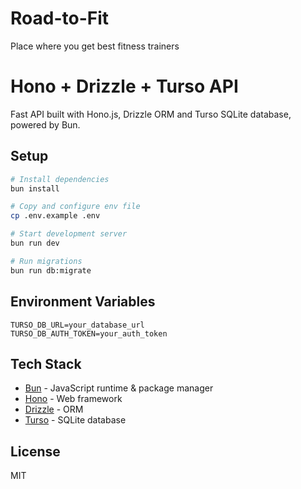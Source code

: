 # Road-to-Fit

Place where you get best fitness trainers

# Hono + Drizzle + Turso API

Fast API built with Hono.js, Drizzle ORM and Turso SQLite database, powered by Bun.

## Setup

```bash
# Install dependencies
bun install

# Copy and configure env file
cp .env.example .env

# Start development server
bun run dev

# Run migrations
bun run db:migrate
```

## Environment Variables

```env
TURSO_DB_URL=your_database_url
TURSO_DB_AUTH_TOKEN=your_auth_token
```

## Tech Stack

- [Bun](https://bun.sh/) - JavaScript runtime & package manager
- [Hono](https://honojs.dev/) - Web framework
- [Drizzle](https://orm.drizzle.team/) - ORM
- [Turso](https://turso.tech/) - SQLite database

## License

MIT
